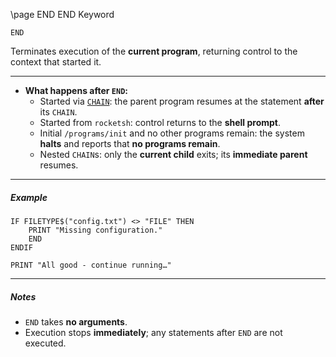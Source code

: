 \page END END Keyword
```basic
END
```

Terminates execution of the **current program**, returning control to the context that started it.

---

- **What happens after `END`:**
  - Started via [`CHAIN`](https://github.com/brainboxdotcc/retro-rocket/wiki/CHAIN): the parent program resumes at the statement **after** its `CHAIN`.
  - Started from `rocketsh`: control returns to the **shell prompt**.
  - Initial `/programs/init` and no other programs remain: the system **halts** and reports that **no programs remain**.
  - Nested `CHAIN`s: only the **current child** exits; its **immediate parent** resumes.

---

##### Example

```basic
IF FILETYPE$("config.txt") <> "FILE" THEN
    PRINT "Missing configuration."
    END
ENDIF

PRINT "All good - continue running…"
```

---

##### Notes
- `END` takes **no arguments**.
- Execution stops **immediately**; any statements after `END` are not executed.
